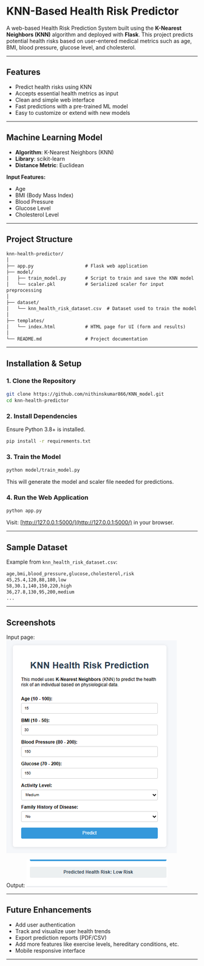 
# KNN-Based Health Risk Predictor

A web-based Health Risk Prediction System built using the **K-Nearest Neighbors (KNN)** algorithm and deployed with **Flask**. This project predicts potential health risks based on user-entered medical metrics such as age, BMI, blood pressure, glucose level, and cholesterol.

---

##  Features

-  Predict health risks using KNN
-  Accepts essential health metrics as input
-  Clean and simple web interface
-  Fast predictions with a pre-trained ML model
-  Easy to customize or extend with new models

---

##  Machine Learning Model

- **Algorithm**: K-Nearest Neighbors (KNN)
- **Library**: scikit-learn
- **Distance Metric**: Euclidean

**Input Features:**
- Age
- BMI (Body Mass Index)
- Blood Pressure
- Glucose Level
- Cholesterol Level

---

##  Project Structure

```
knn-health-predictor/
│
├── app.py                   # Flask web application
├── model/
│   ├── train_model.py       # Script to train and save the KNN model
│   └── scaler.pkl           # Serialized scaler for input preprocessing
│
├── dataset/
│   └── knn_health_risk_dataset.csv  # Dataset used to train the model
│
├── templates/
│   └── index.html           # HTML page for UI (form and results)
│
└── README.md                # Project documentation
```

---

##  Installation & Setup

### 1. Clone the Repository

```bash
git clone https://github.com/nithinskumar866/KNN_model.git
cd knn-health-predictor
```

### 2. Install Dependencies

Ensure Python 3.8+ is installed.

```bash
pip install -r requirements.txt
```

### 3. Train the Model

```bash
python model/train_model.py
```

This will generate the model and scaler file needed for predictions.

### 4. Run the Web Application

```bash
python app.py
```

Visit: [http://127.0.0.1:5000/](http://127.0.0.1:5000/) in your browser.

---

##  Sample Dataset

Example from `knn_health_risk_dataset.csv`:

```csv
age,bmi,blood_pressure,glucose,cholesterol,risk
45,25.4,120,88,180,low
58,30.1,140,150,220,high
36,27.8,130,95,200,medium
...
```

---

##  Screenshots
Input page:
![alt text](image-1.png)

Output:
![alt text](image-2.png)


---

##  Future Enhancements

- Add user authentication
- Track and visualize user health trends
- Export prediction reports (PDF/CSV)
- Add more features like exercise levels, hereditary conditions, etc.
- Mobile responsive interface

---

